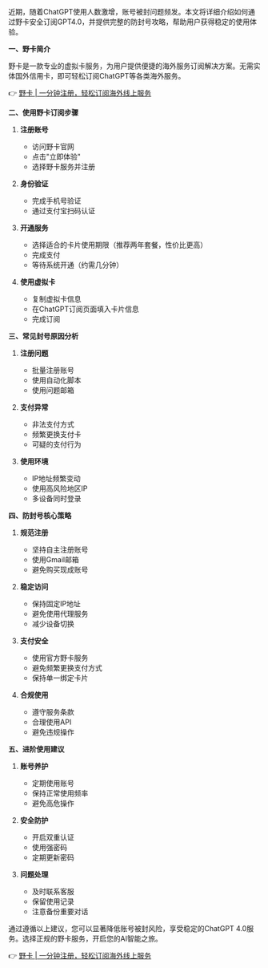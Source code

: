 近期，随着ChatGPT使用人数激增，账号被封问题频发。本文将详细介绍如何通过野卡安全订阅GPT4.0，并提供完整的防封号攻略，帮助用户获得稳定的使用体验。

**一、野卡简介**

野卡是一款专业的虚拟卡服务，为用户提供便捷的海外服务订阅解决方案。无需实体国外信用卡，即可轻松订阅ChatGPT等各类海外服务。

👉 [野卡 | 一分钟注册，轻松订阅海外线上服务](https://bit.ly/bewildcard)

**二、使用野卡订阅步骤**

1. **注册账号**
   - 访问野卡官网
   - 点击"立即体验"
   - 选择野卡服务并注册

2. **身份验证**
   - 完成手机号验证
   - 通过支付宝扫码认证

3. **开通服务**
   - 选择适合的卡片使用期限（推荐两年套餐，性价比更高）
   - 完成支付
   - 等待系统开通（约需几分钟）

4. **使用虚拟卡**
   - 复制虚拟卡信息
   - 在ChatGPT订阅页面填入卡片信息
   - 完成订阅

**三、常见封号原因分析**

1. **注册问题**
   - 批量注册账号
   - 使用自动化脚本
   - 使用问题邮箱

2. **支付异常**
   - 非法支付方式
   - 频繁更换支付卡
   - 可疑的支付行为

3. **使用环境**
   - IP地址频繁变动
   - 使用高风险地区IP
   - 多设备同时登录

**四、防封号核心策略**

1. **规范注册**
   - 坚持自主注册账号
   - 使用Gmail邮箱
   - 避免购买现成账号

2. **稳定访问**
   - 保持固定IP地址
   - 避免使用代理服务
   - 减少设备切换

3. **支付安全**
   - 使用官方野卡服务
   - 避免频繁更换支付方式
   - 保持单一绑定卡片

4. **合规使用**
   - 遵守服务条款
   - 合理使用API
   - 避免违规操作

**五、进阶使用建议**

1. **账号养护**
   - 定期使用账号
   - 保持正常使用频率
   - 避免高危操作

2. **安全防护**
   - 开启双重认证
   - 使用强密码
   - 定期更新密码

3. **问题处理**
   - 及时联系客服
   - 保留使用记录
   - 注意备份重要对话

通过遵循以上建议，您可以显著降低账号被封风险，享受稳定的ChatGPT 4.0服务。选择正规的野卡服务，开启您的AI智能之旅。

👉 [野卡 | 一分钟注册，轻松订阅海外线上服务](https://bit.ly/bewildcard)